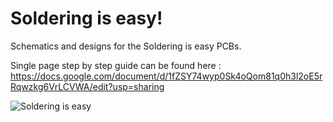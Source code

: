 Soldering is easy!
==================

Schematics and designs for the Soldering is easy PCBs.

Single page step by step guide can be found here : https://docs.google.com/document/d/1fZSY74wyp0Sk4oQom81q0h3l2oE5rRqwzkg6VrLCVWA/edit?usp=sharing

![Soldering is easy](https://raw.github.com/Cyberlane/Soldering-is-easy/master/scan.png)


